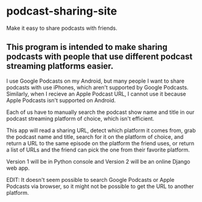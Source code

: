 # podcast-sharing-site
Make it easy to share podcasts with friends.

## This program is intended to make sharing podcasts with people that use different podcast streaming platforms easier.

I use Google Podcasts on my Android, but many people I want to share podcasts with use iPhones, which aren't supported by Google Podcasts.  Similarly, when I recieve an Apple Podcast URL, I cannot use it because Apple Podcasts isn't supported on Android.  

Each of us have to manually search the podcast show name and title in our podcast streaming platform of choice, which isn't efficient.

This app will read a sharing URL, detect which platform it comes from, grab the podcast name and title, search for it on the platform of choice, and return a URL to the same episode on the platform the friend uses, or return a list of URLs and the friend can pick the one from their favorite platform.

Version 1 will be in Python console and Version 2 will be an online Django web app.

EDIT: It doesn't seem possible to search Google Podcasts or Apple Podcasts via browser, so it might not be possible to get the URL to another platform.

